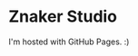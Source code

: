 <!DOCTYPE html>
<html>
<body>
<h1>Znaker Studio</h1>
<p>I'm hosted with GitHub Pages. :)</p>
</body>
</html>
